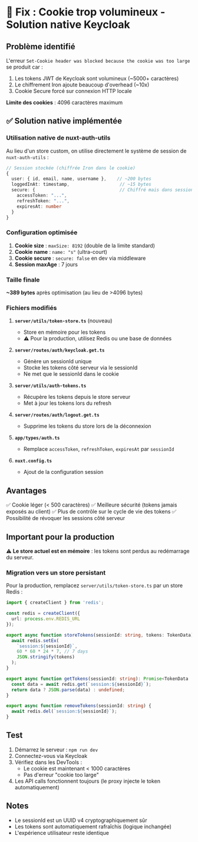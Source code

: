 # 🔧 Fix : Cookie trop volumineux - Solution native Keycloak

## Problème identifié

L'erreur `Set-Cookie header was blocked because the cookie was too large` se produit car :
1. Les tokens JWT de Keycloak sont volumineux (~5000+ caractères)
2. Le chiffrement Iron ajoute beaucoup d'overhead (~10x)
3. Cookie Secure forcé sur connexion HTTP locale

**Limite des cookies** : 4096 caractères maximum

## ✅ Solution native implémentée

### Utilisation native de nuxt-auth-utils

Au lieu d'un store custom, on utilise directement le système de session de `nuxt-auth-utils` :

```typescript
// Session stockée (chiffrée Iron dans le cookie)
{
  user: { id, email, name, username },    // ~200 bytes
  loggedInAt: timestamp,                   // ~15 bytes
  secure: {                                // Chiffré mais dans session
    accessToken: "...",
    refreshToken: "...",
    expiresAt: number
  }
}
```

### Configuration optimisée

1. **Cookie size** : `maxSize: 8192` (double de la limite standard)
2. **Cookie name** : `name: "s"` (ultra-court)
3. **Cookie secure** : `secure: false` en dev via middleware
4. **Session maxAge** : 7 jours

### Taille finale
**~389 bytes** après optimisation (au lieu de >4096 bytes)

### Fichiers modifiés

1. **`server/utils/token-store.ts`** (nouveau)
   - Store en mémoire pour les tokens
   - ⚠️ Pour la production, utilisez Redis ou une base de données

2. **`server/routes/auth/keycloak.get.ts`**
   - Génère un sessionId unique
   - Stocke les tokens côté serveur via le sessionId
   - Ne met que le sessionId dans le cookie

3. **`server/utils/auth-tokens.ts`**
   - Récupère les tokens depuis le store serveur
   - Met à jour les tokens lors du refresh

4. **`server/routes/auth/logout.get.ts`**
   - Supprime les tokens du store lors de la déconnexion

5. **`app/types/auth.ts`**
   - Remplace `accessToken`, `refreshToken`, `expiresAt` par `sessionId`

6. **`nuxt.config.ts`**
   - Ajout de la configuration session

## Avantages

✅ Cookie léger (< 500 caractères)
✅ Meilleure sécurité (tokens jamais exposés au client)
✅ Plus de contrôle sur le cycle de vie des tokens
✅ Possibilité de révoquer les sessions côté serveur

## Important pour la production

⚠️ **Le store actuel est en mémoire** : les tokens sont perdus au redémarrage du serveur.

### Migration vers un store persistant

Pour la production, remplacez `server/utils/token-store.ts` par un store Redis :

```typescript
import { createClient } from 'redis';

const redis = createClient({
  url: process.env.REDIS_URL
});

export async function storeTokens(sessionId: string, tokens: TokenData) {
  await redis.setEx(
    `session:${sessionId}`,
    60 * 60 * 24 * 7, // 7 days
    JSON.stringify(tokens)
  );
}

export async function getTokens(sessionId: string): Promise<TokenData | undefined> {
  const data = await redis.get(`session:${sessionId}`);
  return data ? JSON.parse(data) : undefined;
}

export async function removeTokens(sessionId: string) {
  await redis.del(`session:${sessionId}`);
}
```

## Test

1. Démarrez le serveur : `npm run dev`
2. Connectez-vous via Keycloak
3. Vérifiez dans les DevTools :
   - Le cookie est maintenant < 1000 caractères
   - Pas d'erreur "cookie too large"
4. Les API calls fonctionnent toujours (le proxy injecte le token automatiquement)

## Notes

- Le sessionId est un UUID v4 cryptographiquement sûr
- Les tokens sont automatiquement rafraîchis (logique inchangée)
- L'expérience utilisateur reste identique
